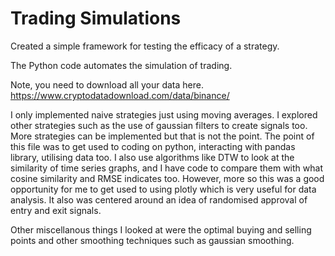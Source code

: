 # Trading Simulations
Created a simple framework for testing the efficacy of a strategy. 

The Python code automates the simulation of trading. 

Note, you need to download all your data here.
https://www.cryptodatadownload.com/data/binance/

I only implemented naive strategies just using moving averages. I explored other strategies such as the use of gaussian filters to create signals too. More strategies can be implemented but that is not the point. The point of this file was to get used to coding on python, interacting with pandas library, utilising data too. I also use algorithms like DTW to look at the similarity of time series graphs, and I have code to compare them with what cosine similarity and RMSE indicates too. However, more so this was a good opportunity for me to get used to using plotly which is very useful for data analysis.  It also was centered around an idea of randomised approval of entry and exit signals. 

Other miscellanous things I looked at were the optimal buying and selling points and other smoothing techniques such as gaussian smoothing. 
